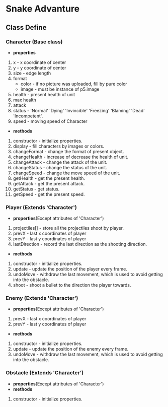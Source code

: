 # Snake Advanture
## Class Define
### Character (Base class)
- **properties**
1. x - x coordinate of center
2. y - y coordinate of center
3. size - edge length
4. format
    - color - if no picture was uploaded, fill by pure color
    - image - must be instance of p5.image
5. health - present health of unit
6. max health
7. attack
8. status - 'Normal' 'Dying' 'Invincible' 'Freezing' 'Blaming' 'Dead' 'Incompetent'.
9. speed - moving speed of Character
- **methods**
1. constructor - initialize properties.
2. display - fill characters by images or colors.
3. changeFormat - change the format of present object.
4. changeHealth - increase of decrease the health of unit.
5. changeAttack - change the attack of the unit.
6. changeStatus - change the status of the unit.
7. changeSpeed - change the move speed of the unit.
8. getHealth - get the present health.
9. getAttack - get the present attack.
10. getStatus - get status.
11. getSpeed - get the present speed.
### Player (Extends 'Character')
- **properties**(Except attributes of 'Character')
1. projectiles[] - store all the projectiles shoot by player.
2. prevX - last x coordinates of player
3. prevY - last y coordinates of player
4. lastDirection - record the last direction as the shooting direction.
- **methods**
1. constructor - initialize properties.
2. update - update the position of the player every frame.
3. undoMove - withdraw the last movement, which is used to avoid getting into the obstacle.
4. shoot - shoot a bullet to the direction the player towards.
### Enemy (Extends 'Character')
- **properties**(Except attributes of 'Character')
1. prevX - last x coordinates of player
2. prevY - last y coordinates of player
- **methods**
1. constructor - initialize properties.
2. update - update the position of the enemy every frame.
3. undoMove - withdraw the last movement, which is used to avoid getting into the obstacle.
### Obstacle (Extends 'Character')
- **properties**(Except attributes of 'Character')
- **methods**
1. constructor - initialize properties.

